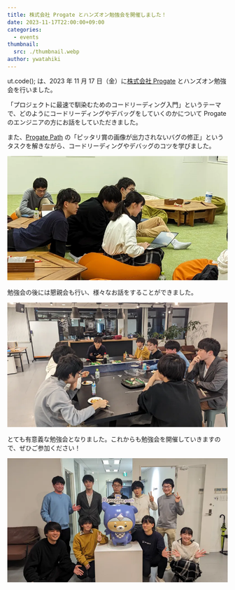 ```yaml
---
title: 株式会社 Progate とハンズオン勉強会を開催しました！
date: 2023-11-17T22:00:00+09:00
categories:
  - events
thumbnail:
  src: ./thumbnail.webp
author: ywatahiki
---
```


ut.code(); は、2023 年 11 月 17 日（金）に[株式会社 Progate](https://prog-8.com/) とハンズオン勉強会を行いました。

「プロジェクトに最速で馴染むためのコードリーディング入門」というテーマで、どのようにコードリーディングやデバッグをしていくのかについて Progate のエンジニアの方にお話をしていただきました。

また、[Progate Path](https://path.progate.com/) の「ピッタリ賞の画像が出力されないバグの修正」というタスクを解きながら、コードリーディングやデバッグのコツを学びました。

![タスクを解く様子](./debugging.webp)

勉強会の後には懇親会も行い、様々なお話をすることができました。

![懇親会の様子](./party.webp)

とても有意義な勉強会となりました。これからも勉強会を開催していきますので、ぜひご参加ください！

![集合写真](./participants.webp)
